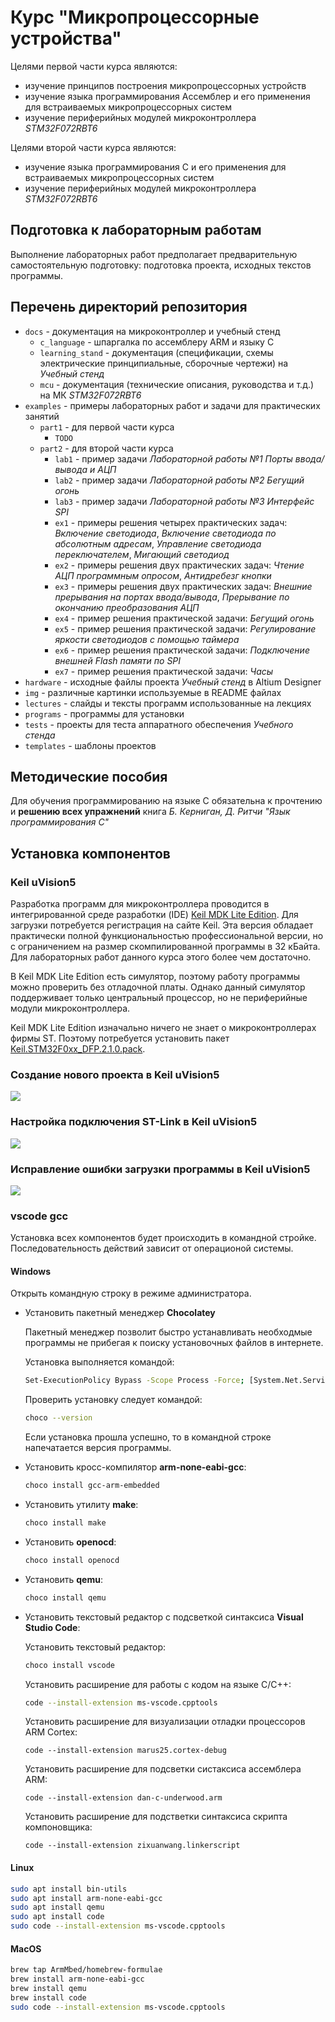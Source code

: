 # Курс "Микропроцессорные устройства"

Целями первой части курса являются:

* изучение принципов построения микропроцессорных устройств
* изучение языка программирования Ассемблер и его применения для встраиваемых
  микропроцессорных систем
* изучение периферийных модулей микроконтроллера _STM32F072RBT6_

Целями второй части курса являются:

* изучение языка программирования C и его применения для встраиваемых
  микропроцессорных систем
* изучение периферийных модулей микроконтроллера _STM32F072RBT6_

## Подготовка к лабораторным работам

Выполнение лабораторных работ предполагает предварительную
самостоятельную подготовку: подготовка проекта, исходных текстов программы.

## Перечень директорий репозитория

* `docs` - документация на микроконтроллер и учебный стенд
    * `c_language` - шпаргалка по ассемблеру ARM и языку C
    * `learning_stand` - документация (спецификации, схемы электрические принципиальные, сборочные чертежи) на _Учебный стенд_
    * `mcu` - документация (технические описания, руководства и т.д.) на МК _STM32F072RBT6_
* `examples` - примеры лабораторных работ и задачи для практических занятий
    * `part1` - для первой части курса
        * `TODO`
    * `part2` - для второй части курса
        * `lab1` - пример задачи _Лабораторной работы №1 Порты ввода/вывода и АЦП_
        * `lab2` - пример задачи _Лабораторной работы №2 Бегущий огонь_
        * `lab3` - пример задачи _Лабораторной работы №3 Интерфейс SPI_
        * `ex1` - примеры решения четырех практических задач: _Включение светодиода_, _Включение светодиода по абсолютным адресам_,
        _Управление светодиода переключателем_, _Мигающий светодиод_
        * `ex2` - примеры решения двух практических задач: _Чтение АЦП программным опросом_, _Антидребезг кнопки_
        * `ex3` - примеры решения двух практических задач: _Внешние прерывания на портах ввода/вывода_, _Прерывание по окончанию преобразования АЦП_
        * `ex4` - пример решения практической задачи: _Бегущий огонь_
        * `ex5` - пример решения практической задачи: _Регулирование яркости светодиодов с помощью таймера_
        * `ex6` - пример решения практической задачи: _Подключение внешней Flash памяти по SPI_
        * `ex7` - пример решения практической задачи: _Часы_
* `hardware` - исходные файлы проекта _Учебный стенд_ в Altium Designer
* `img` - различные картинки используемые в README файлах
* `lectures` - слайды и тексты программ использованные на лекциях
* `programs` - программы для установки
* `tests` - проекты для теста аппаратного обеспечения _Учебного стенда_
* `templates` - шаблоны проектов

## Методические пособия

Для обучения программированию на языке C
обязательна к прочтению и **решению всех упражнений** книга
*Б. Керниган, Д. Ритчи "Язык программирования C"*

## Установка компонентов

### Keil uVision5

Разработка программ для микроконтроллера проводится
в интегрированной среде разработки (IDE)
[Keil MDK Lite Edition](http://www2.keil.com/mdk5/editions/lite).
Для загрузки потребуется регистрация на сайте Keil.
Эта версия обладает практически полной функциональностью профессиональной версии,
но с ограничением на размер скомпилированной программы в 32 кБайта.
Для лабораторных работ данного курса этого более чем достаточно.

В Keil MDK Lite Edition есть симулятор, поэтому работу программы
можно проверить без отладочной платы. Однако данный симулятор поддерживает
только центральный процессор, но не периферийные модули микроконтроллера.

Keil MDK Lite Edition изначально ничего не знает о микроконтроллерах
фирмы ST. Поэтому потребуется установить пакет
[Keil.STM32F0xx_DFP.2.1.0.pack](./programs/Keil.STM32F0xx_DFP.2.1.0.pack).

### Создание нового проекта в Keil uVision5

![ ](./img/uvision_project_creation.gif)

### Настройка подключения ST-Link в Keil uVision5

![ ](./img/uvision_stlink_debug.gif)

### Исправление ошибки загрузки программы в Keil uVision5

![ ](./img/uvision_flash.gif)

### vscode gcc

Установка всех компонентов будет происходить в командной стройке.
Последовательность действий зависит от операционой системы.

#### Windows

Открыть командную строку в режиме администратора.

* Установить пакетный менеджер __Chocolatey__

    Пакетный менеджер позволит быстро устанавливать необходмые программы не прибегая к поиску установочных файлов в интернете.

    Установка выполняется командой:
    ```bash
    Set-ExecutionPolicy Bypass -Scope Process -Force; [System.Net.ServicePointManager]::SecurityProtocol = [System.Net.ServicePointManager]::SecurityProtocol -bor 3072; iex ((New-Object System.Net.WebClient).DownloadString('https://chocolatey.org/install.ps1'))
    ```

    Проверить установку следует командой:
    ```bash
    choco --version
    ```
    Если установка прошла успешно, то в командной строке напечатается версия программы.

* Установить кросс-компилятор __arm-none-eabi-gcc__:

    ```bash
    choco install gcc-arm-embedded
    ```

* Установить утилиту __make__:

    ```bash
    choco install make
    ```

* Установить __openocd__:

    ```bash
    choco install openocd
    ```

* Установить __qemu__:

    ```bash
    choco install qemu
    ```

* Установить текстовый редактор с подсветкой синтаксиса __Visual Studio Code__:

    Установить текстовый редактор:
    ```bash
    choco install vscode
    ```

    Установить расширениe для работы с кодом на языке C/C++:
    ```bash
    code --install-extension ms-vscode.cpptools
    ```

    Установить расширение для визуализации отладки процессоров ARM Cortex:
    ```
    code --install-extension marus25.cortex-debug
    ```

    Установить расширение для подсветки систаксиса ассемблера ARM:
    ```
    code --install-extension dan-c-underwood.arm
    ```

    Установить расширение для подстветки синтаксиса скрипта компоновщика:
    ```
    code --install-extension zixuanwang.linkerscript
    ```

#### Linux

```bash
sudo apt install bin-utils
sudo apt install arm-none-eabi-gcc
sudo apt install qemu
sudo apt install code
sudo code --install-extension ms-vscode.cpptools
```

#### MacOS

```bash
brew tap ArmMbed/homebrew-formulae
brew install arm-none-eabi-gcc
brew install qemu
brew install code
sudo code --install-extension ms-vscode.cpptools
```
